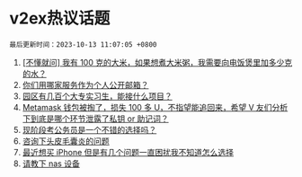 # v2ex热议话题

`最后更新时间：2023-10-13 11:07:05 +0800`

1. [[不懂就问] 我有 100 克的大米，如果想煮大米粥，我需要向电饭煲里加多少克的水？](https://www.v2ex.com/t/981333)
1. [你们用哪家服务作为个人公开邮箱？](https://www.v2ex.com/t/981256)
1. [园区有几百个大专实习生，能接什么项目？](https://www.v2ex.com/t/981379)
1. [Metamask 钱包被掏了，损失 100 多 U，不指望能追回来，希望 V 友们分析下到底是哪个环节泄露了私钥 or 助记词？](https://www.v2ex.com/t/981440)
1. [现阶段考公务员是一个不错的选择吗？](https://www.v2ex.com/t/981310)
1. [咨询下头皮毛囊炎的问题](https://www.v2ex.com/t/981295)
1. [最近想买 iPhone 但是有几个问题一直困扰我不知道怎么选择](https://www.v2ex.com/t/981338)
1. [请教下 nas 设备](https://www.v2ex.com/t/981327)

